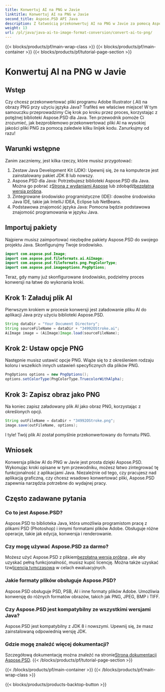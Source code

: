 ```yaml
---
title: Konwertuj AI na PNG w Javie
linktitle: Konwertuj AI na PNG w Javie
second_title: Aspose.PSD API Java
description: Z łatwością przekonwertuj AI na PNG w Javie za pomocą Aspose.PSD, korzystając z tego przewodnika. Dowiedz się, jak bez wysiłku ładować, ustawiać opcje i zapisywać pliki AI jako obrazy PNG.
weight: 13
url: /pl/java/java-ai-to-image-format-conversion/convert-ai-to-png/
---
```


{{< blocks/products/pf/main-wrap-class >}}
{{< blocks/products/pf/main-container >}}
{{< blocks/products/pf/tutorial-page-section >}}

# Konwertuj AI na PNG w Javie

## Wstęp
Czy chcesz przekonwertować pliki programu Adobe Illustrator (.AI) na obrazy PNG przy użyciu języka Java? Trafiłeś we właściwe miejsce! W tym samouczku przeprowadzimy Cię krok po kroku przez proces, korzystając z potężnej biblioteki Aspose.PSD dla Java. Ten przewodnik pomoże Ci zrozumieć, jak bezproblemowo przekonwertować pliki AI na wysokiej jakości pliki PNG za pomocą zaledwie kilku linijek kodu. Zanurkujmy od razu!
## Warunki wstępne
Zanim zaczniemy, jest kilka rzeczy, które musisz przygotować:
1. Zestaw Java Development Kit (JDK): Upewnij się, że na komputerze jest zainstalowany pakiet JDK 8 lub nowszy.
2.  Aspose.PSD dla Java: Potrzebujesz biblioteki Aspose.PSD dla Java. Można go pobrać z[Strona z wydaniami Aspose](https://releases.aspose.com/psd/java/) lub zdobądź[bezpłatna wersja próbna](https://releases.aspose.com/).
3. Zintegrowane środowisko programistyczne (IDE): dowolne środowisko Java IDE, takie jak IntelliJ IDEA, Eclipse lub NetBeans.
4. Podstawowa znajomość języka Java: Pomocna będzie podstawowa znajomość programowania w języku Java.
## Importuj pakiety
Najpierw musisz zaimportować niezbędne pakiety Aspose.PSD do swojego projektu Java. Skonfigurujmy Twoje środowisko.
```java
import com.aspose.psd.Image;
import com.aspose.psd.fileformats.ai.AiImage;
import com.aspose.psd.fileformats.png.PngColorType;
import com.aspose.psd.imageoptions.PngOptions;
```
Teraz, gdy mamy już skonfigurowane środowisko, podzielmy proces konwersji na łatwe do wykonania kroki.
## Krok 1: Załaduj plik AI
Pierwszym krokiem w procesie konwersji jest załadowanie pliku AI do aplikacji Java przy użyciu biblioteki Aspose.PSD.
```java
String dataDir = "Your Document Directory"; 
String sourceFileName = dataDir + "34992OStroke.ai";       
AiImage image = (AiImage)Image.load(sourceFileName);
```
## Krok 2: Ustaw opcje PNG
Następnie musisz ustawić opcje PNG. Wiąże się to z określeniem rodzaju koloru i wszelkich innych ustawień specyficznych dla plików PNG.
```java
PngOptions options = new PngOptions();
options.setColorType(PngColorType.TruecolorWithAlpha);
```
## Krok 3: Zapisz obraz jako PNG
Na koniec zapisz załadowany plik AI jako obraz PNG, korzystając z określonych opcji.
```java
String outFileName = dataDir + "34992OStroke.png";
image.save(outFileName, options);
```
I tyle! Twój plik AI został pomyślnie przekonwertowany do formatu PNG.
## Wniosek
Konwersja plików AI do PNG w Javie jest prosta dzięki Aspose.PSD. Wykonując kroki opisane w tym przewodniku, możesz łatwo zintegrować tę funkcjonalność z aplikacjami Java. Niezależnie od tego, czy pracujesz nad aplikacją graficzną, czy chcesz wsadowo konwertować pliki, Aspose.PSD zapewnia narzędzia potrzebne do wydajnej pracy.
## Często zadawane pytania
### Co to jest Aspose.PSD?
Aspose.PSD to biblioteka Java, która umożliwia programistom pracę z plikami PSD (Photoshop) i innymi formatami plików Adobe. Obsługuje różne operacje, takie jak edycja, konwersja i renderowanie.
### Czy mogę używać Aspose.PSD za darmo?
 Możesz użyć Aspose.PSD z plikiem[bezpłatna wersja próbna](https://releases.aspose.com/) , ale aby uzyskać pełną funkcjonalność, musisz kupić licencję. Można także uzyskać tzw[licencja tymczasowa](https://purchase.aspose.com/temporary-license/) w celach ewaluacyjnych.
### Jakie formaty plików obsługuje Aspose.PSD?
Aspose.PSD obsługuje PSD, PSB, AI i inne formaty plików Adobe. Umożliwia konwersję do różnych formatów obrazów, takich jak PNG, JPEG, BMP i TIFF.
### Czy Aspose.PSD jest kompatybilny ze wszystkimi wersjami Java?
Aspose.PSD jest kompatybilny z JDK 8 i nowszymi. Upewnij się, że masz zainstalowaną odpowiednią wersję JDK.
### Gdzie mogę znaleźć więcej dokumentacji?
 Szczegółową dokumentację można znaleźć na stronie[Strona dokumentacji Aspose.PSD](https://reference.aspose.com/psd/java/).
{{< /blocks/products/pf/tutorial-page-section >}}

{{< /blocks/products/pf/main-container >}}
{{< /blocks/products/pf/main-wrap-class >}}

{{< blocks/products/products-backtop-button >}}
